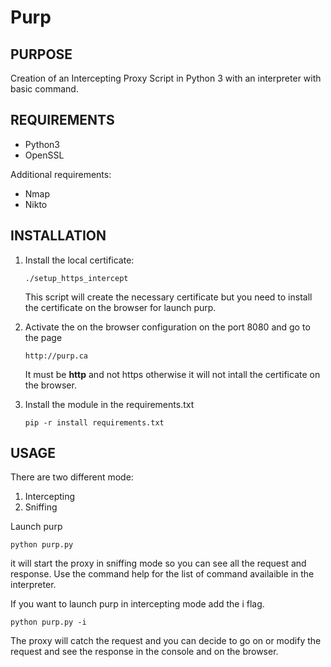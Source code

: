
# Purp

## PURPOSE
Creation of an Intercepting Proxy Script in Python 3 with an interpreter with
basic command.

## REQUIREMENTS

* Python3
* OpenSSL

Additional requirements:
* Nmap
* Nikto

## INSTALLATION

1. Install the local certificate:

    `./setup_https_intercept`
    
    This script will create the necessary certificate but you need to install the certificate on the browser for launch purp.

2. Activate the on the browser configuration on the port 8080 and go to the page

    `http://purp.ca`

    It must be **http** and not https otherwise it will not intall the certificate on the browser.

3. Install the module in the requirements.txt

    `pip -r install requirements.txt`

## USAGE

There are two different mode:
1. Intercepting
2. Sniffing

Launch purp 

`python purp.py`
 
it will start the proxy in sniffing mode so you can see all the request and response.
Use the command help for the list of command availaible in the interpreter.

If you want to launch purp in intercepting mode add the i flag.

`python purp.py -i`

The proxy will catch the request and you can decide to go on or modify the request and see the response in the console and on the browser.

